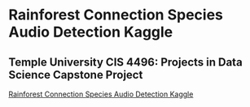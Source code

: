 # Rainforest Connection Species Audio Detection Kaggle
## Temple University CIS 4496: Projects in Data Science Capstone Project
[Rainforest Connection Species Audio Detection Kaggle](https://www.kaggle.com/c/rfcx-species-audio-detection/data?select=train_fp.csv)
